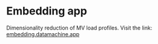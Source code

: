 # Embedding app
Dimensionality reduction of MV load profiles.
Visit the link: [embedding.datamachine.app](embedding.datamachine.app) 


